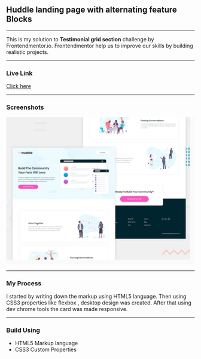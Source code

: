<h2>Huddle landing page with alternating feature Blocks </h2>
<hr>
This is my solution to <strong>Testimonial grid section</strong> challenge by Frontendmentor.io. Frontendmentor help us to improve our skills by building realistic projects.
<hr>
<h3>Live Link</h3>
<a href="https://sonakshirawat.github.io/huddle-landing-page/">Click here</a>
<hr>
<h3>Screenshots</h3>
<img src="design/Capture.PNG" alt="Desktop version"/>

<hr>

<h3>My Process</h3>
I started by writing down the markup using HTML5 language. Then using CSS3 properties like flexbox , desktop design was created. After that using dev chrome tools the card was made responsive.
<hr>
<h3>Build Using</h3>
<ul>
  <li>HTML5 Markup language</li>
  <li>CSS3 Custom Properties</li>
</ul>